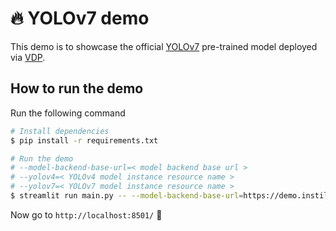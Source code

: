 # 🔥 YOLOv7 demo

This demo is to showcase the official [YOLOv7](https://github.com/WongKinYiu/yolov7) pre-trained model deployed via [VDP](https://github.com/instill-ai/vdp).

## How to run the demo
Run the following command
```bash
# Install dependencies
$ pip install -r requirements.txt

# Run the demo
# --model-backend-base-url=< model backend base url >
# --yolov4=< YOLOv4 model instance resource name >
# --yolov7=< YOLOv7 model instance resource name >
$ streamlit run main.py -- --model-backend-base-url=https://demo.instill.tech/v1alpha --yolov4=models/yolov4/instances/v1.0-gpu --yolov7=models/yolov7/instances/v1.0-gpu
```
Now go to `http://localhost:8501/` 🎉